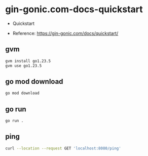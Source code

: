# gin-gonic.com-docs-quickstart

- Quickstart

- Reference: https://gin-gonic.com/docs/quickstart/

## gvm

```sh
gvm install go1.23.5
gvm use go1.23.5
```

## go mod download

```sh
go mod download
```

## go run

```sh
go run .
```

## ping

```sh
curl --location --request GET 'localhost:8080/ping'
```
